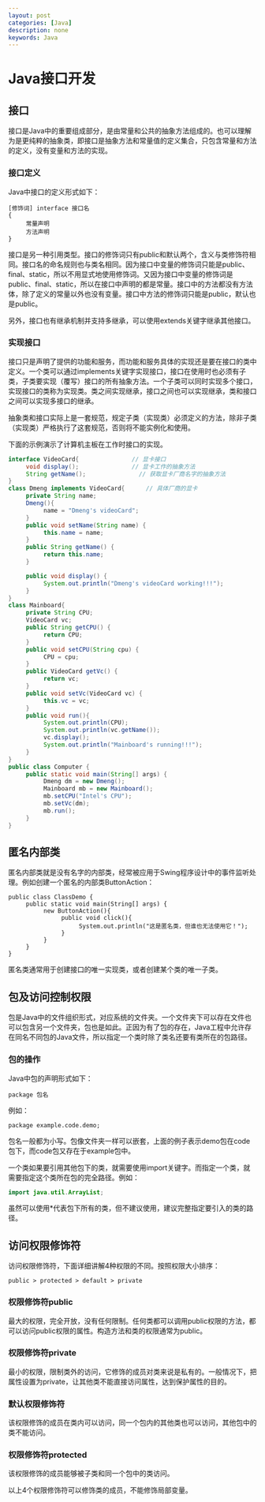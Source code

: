 ```yaml
---
layout: post
categories: [Java]
description: none
keywords: Java
---
```

# Java接口开发

## 接口
接口是Java中的重要组成部分，是由常量和公共的抽象方法组成的。也可以理解为是更纯粹的抽象类，即接口是抽象方法和常量值的定义集合，只包含常量和方法的定义，没有变量和方法的实现。

### 接口定义
Java中接口的定义形式如下：
```
[修饰词] interface 接口名
{
     常量声明
     方法声明
}

```
接口是另一种引用类型。接口的修饰词只有public和默认两个，含义与类修饰符相同。接口名的命名规则也与类名相同。因为接口中变量的修饰词只能是public、final、static，所以不用显式地使用修饰词。又因为接口中变量的修饰词是public、final、static，所以在接口中声明的都是常量。接口中的方法都没有方法体，除了定义的常量以外也没有变量。接口中方法的修饰词只能是public，默认也是public。

另外，接口也有继承机制并支持多继承，可以使用extends关键字继承其他接口。

### 实现接口
接口只是声明了提供的功能和服务，而功能和服务具体的实现还是要在接口的类中定义。一个类可以通过implements关键字实现接口，接口在使用时也必须有子类，子类要实现（覆写）接口的所有抽象方法。一个子类可以同时实现多个接口，实现接口的类称为实现类。类之间实现继承，接口之间也可以实现继承，类和接口之间可以实现多接口的继承。

抽象类和接口实际上是一套规范，规定子类（实现类）必须定义的方法，除非子类（实现类）严格执行了这套规范，否则将不能实例化和使用。

下面的示例演示了计算机主板在工作时接口的实现。
```java
interface VideoCard{               // 显卡接口
     void display();               // 显卡工作的抽象方法
     String getName();               // 获取显卡厂商名字的抽象方法
}
class Dmeng implements VideoCard{      // 具体厂商的显卡
     private String name;
     Dmeng(){
          name = "Dmeng's videoCard";
     }
     public void setName(String name) {
          this.name = name;
     }
     public String getName() {
          return this.name;
     }

     public void display() {
          System.out.println("Dmeng's videoCard working!!!");
     }
}
class Mainboard{
     private String CPU;
     VideoCard vc;
     public String getCPU() {
          return CPU;
     }
     public void setCPU(String cpu) {
          CPU = cpu;
     }
     public VideoCard getVc() {
          return vc;
     }
     public void setVc(VideoCard vc) {
          this.vc = vc;
     }
     public void run(){
          System.out.println(CPU);
          System.out.println(vc.getName());
          vc.display();
          System.out.println("Mainboard's running!!!");
     }
}
public class Computer {
     public static void main(String[] args) {
          Dmeng dm = new Dmeng();
          Mainboard mb = new Mainboard();
          mb.setCPU("Intel's CPU");
          mb.setVc(dm);
          mb.run();
     }
}
```

## 匿名内部类
匿名内部类就是没有名字的内部类，经常被应用于Swing程序设计中的事件监听处理。例如创建一个匿名的内部类ButtonAction：
```
public class ClassDemo {
     public static void main(String[] args) {
          new ButtonAction(){
               public void click(){
                    System.out.println("这是匿名类，但谁也无法使用它！");
               }
          }
     }
}

```
匿名类通常用于创建接口的唯一实现类，或者创建某个类的唯一子类。

## 包及访问控制权限
包是Java中的文件组织形式，对应系统的文件夹。一个文件夹下可以存在文件也可以包含另一个文件夹，包也是如此。正因为有了包的存在，Java工程中允许存在同名不同包的Java文件，所以指定一个类时除了类名还要有类所在的包路径。

### 包的操作
Java中包的声明形式如下：
```
package 包名
```
例如：
```
package example.code.demo;
```
包名一般都为小写。包像文件夹一样可以嵌套，上面的例子表示demo包在code包下，而code包又存在于example包中。

一个类如果要引用其他包下的类，就需要使用import关键字。而指定一个类，就需要指定这个类所在包的完全路径。例如：
```java
import java.util.ArrayList;
```
虽然可以使用*代表包下所有的类，但不建议使用，建议完整指定要引入的类的路径。

## 访问权限修饰符
访问权限修饰符，下面详细讲解4种权限的不同。按照权限大小排序：
```
public > protected > default > private
```
### 权限修饰符public
最大的权限，完全开放，没有任何限制。任何类都可以调用public权限的方法，都可以访问public权限的属性。构造方法和类的权限通常为public。

### 权限修饰符private
最小的权限，限制类外的访问，它修饰的成员对类来说是私有的。一般情况下，把属性设置为private，让其他类不能直接访问属性，达到保护属性的目的。

### 默认权限修饰符
该权限修饰的成员在类内可以访问，同一个包内的其他类也可以访问，其他包中的类不能访问。

### 权限修饰符protected
该权限修饰的成员能够被子类和同一个包中的类访问。

以上4个权限修饰符可以修饰类的成员，不能修饰局部变量。







